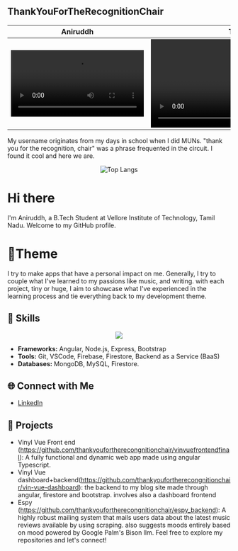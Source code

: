 ## ThankYouForTheRecognitionChair
Aniruddh              |  Tiwari
:-------------------------:|:-------------------------:
<video src="https://github.com/thankyoufortherecongnitionchair/thankyoufortherecongnitionchair/assets/77891681/1c9bb549-df6a-4b87-8dc7-18f22f944cbd"/> |  <video src="https://github.com/thankyoufortherecongnitionchair/thankyoufortherecongnitionchair/assets/77891681/a7627e33-6608-4876-85f2-0384e30d8c23" width="400"/>

My username originates from my days in school when I did MUNs. "thank you for the recognition, chair" was a phrase frequented in the circuit. I found it cool and here we are.

<div align="center">
  <img src="https://github-readme-stats.vercel.app/api/top-langs/?username=thankyoufortherecongnitionchair&hide_progress=true" alt="Top Langs">
</div>

# Hi there

I'm Aniruddh, a B.Tech Student at Vellore Institute of Technology, Tamil Nadu. Welcome to my GitHub profile.

# 🎨Theme

I try to make apps that have a personal impact on me. Generally, I try to couple what I've learned to my passions like music, and writing. with each project, tiny or huge, I aim to showcase what I've experienced in the learning process and tie everything back to my development theme.

## 🚀 Skills
<p align="center">
  <a href="https://skillicons.dev">
    <img src="https://skillicons.dev/icons?i=git,angular,sass,cpp,bootstrap,firebase,mongodb,mysql,ts,postman" />
  </a>
</p>

- **Frameworks:** Angular, Node.js, Express, Bootstrap
- **Tools:** Git, VSCode, Firebase, Firestore, Backend as a Service (BaaS)
- **Databases:** MongoDB, MySQL, Firestore.

## 🌐 Connect with Me

- [LinkedIn](https://www.linkedin.com/in/aniruddh-tiwari-7ab938134/)

## 📂 Projects

- Vinyl Vue Front end (https://github.com/thankyoufortherecongnitionchair/vinvuefrontendfinal): A fully functional and dynamic web app made using angular Typescript.
- Vinyl Vue dashboard+backend(https://github.com/thankyoufortherecongnitionchair/vin-vue-dashboard): the backend to my blog site made through angular, firestore and bootstrap. involves also a dashboard frontend 
- Espy (https://github.com/thankyoufortherecongnitionchair/espy_backend): A highly robust mailing system that mails users  data about the latest music reviews available by using scraping. also suggests moods entirely based on mood powered by Google Palm's Bison llm.
Feel free to explore my repositories and let's connect!

